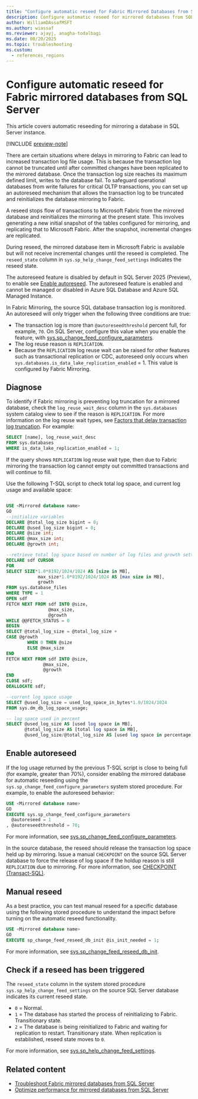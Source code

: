 ```yaml
---
title: "Configure automatic reseed for Fabric Mirrored Databases from SQL Server"
description: Configure automatic reseed for mirrored databases from SQL Server in Microsoft Fabric.
author: WilliamDAssafMSFT
ms.author: wiassaf
ms.reviewer: ajayj, anagha-todalbagi
ms.date: 08/20/2025
ms.topic: troubleshooting
ms.custom:
  - references_regions
---
```

# Configure automatic reseed for Fabric mirrored databases from SQL Server

This article covers automatic reseeding for mirroring a database in SQL Server instance.

[!INCLUDE [preview-note](../../includes/feature-preview-note.md)]

There are certain situations where delays in mirroring to Fabric can lead to increased transaction log file usage. This is because the transaction log cannot be truncated until after committed changes have been replicated to the mirrored database. Once the transaction log size reaches its maximum defined limit, writes to the database fail. To safeguard operational databases from write failures for critical OLTP transactions, you can set up an autoreseed mechanism that allows the transaction log to be truncated and reinitializes the database mirroring to Fabric.

A reseed stops flow of transactions to Microsoft Fabric from the mirrored database and reinitializes the mirroring at the present state. This involves generating a new initial snapshot of the tables configured for mirroring, and replicating that to Microsoft Fabric. After the snapshot, incremental changes are replicated. 

During reseed, the mirrored database item in Microsoft Fabric is available but will not receive incremental changes until the reseed is completed. The `reseed_state` column in `sys.sp_help_change_feed_settings` indicates the reseed state.

The autoreseed feature is disabled by default in SQL Server 2025 (Preview), to enable see [Enable autoreseed](#enable-autoreseed). The autoreseed feature is enabled and cannot be managed or disabled in Azure SQL Database and Azure SQL Managed Instance.

In Fabric Mirroring, the source SQL database transaction log is monitored. An autoreseed will only trigger when the following three conditions are true:

- The transaction log is more than `@autoreseedthreshold` percent full, for example, `70`. On SQL Server, configure this value when you enable the feature, with [sys.sp_change_feed_configure_parameters](/sql/relational-databases/system-stored-procedures/sp-change-feed-configure-parameters). 
- The log reuse reason is `REPLICATION`.
- Because the `REPLICATION` log reuse wait can be raised for other features such as transactional replication or CDC, autoreseed only occurs when `sys.databases.is_data_lake_replication_enabled` = 1. This value is configured by Fabric Mirroring.

## Diagnose

To identify if Fabric mirroring is preventing log truncation for a mirrored database, check the `log_reuse_wait_desc` column in the `sys.databases` system catalog view to see if the reason is `REPLICATION`. For more information on the log reuse wait types, see [Factors that delay transaction log truncation](/sql/relational-databases/logs/the-transaction-log-sql-server#FactorsThatDelayTruncation). For example:

```sql
SELECT [name], log_reuse_wait_desc 
FROM sys.databases 
WHERE is_data_lake_replication_enabled = 1;
```

If the query shows `REPLICATION` log reuse wait type, then due to Fabric mirroring the transaction log cannot empty out committed transactions and will continue to fill.

Use the following T-SQL script to check total log space, and current log usage and available space:

```sql

USE <Mirrored database name>
GO 
--initialize variables
DECLARE @total_log_size bigint = 0; 
DECLARE @used_log_size bigint = 0;
DECLARE @size int;
DECLARE @max_size int;
DECLARE @growth int;

--retrieve total log space based on number of log files and growth settings for the database
DECLARE sdf CURSOR
FOR
SELECT SIZE*1.0*8192/1024/1024 AS [size in MB],
            max_size*1.0*8192/1024/1024 AS [max size in MB],
            growth
FROM sys.database_files
WHERE TYPE = 1 
OPEN sdf 
FETCH NEXT FROM sdf INTO @size,
                @max_size,
                @growth 
WHILE @@FETCH_STATUS = 0 
BEGIN
SELECT @total_log_size = @total_log_size + 
CASE @growth
        WHEN 0 THEN @size
        ELSE @max_size
END 
FETCH NEXT FROM sdf INTO @size,
              @max_size,
              @growth 
END 
CLOSE sdf;
DEALLOCATE sdf;

--current log space usage
SELECT @used_log_size = used_log_space_in_bytes*1.0/1024/1024
FROM sys.dm_db_log_space_usage;

-- log space used in percent
SELECT @used_log_size AS [used log space in MB],
       @total_log_size AS [total log space in MB],
       @used_log_size/@total_log_size AS [used log space in percentage];
```

## Enable autoreseed

If the log usage returned by the previous T-SQL script is close to being full (for example, greater than 70%), consider enabling the mirrored database for automatic reseeding using the `sys.sp_change_feed_configure_parameters` system stored procedure. For example, to enable the autoreseed behavior: 

```sql
USE <Mirrored database name>
GO
EXECUTE sys.sp_change_feed_configure_parameters 
  @autoreseed = 1
, @autoreseedthreshold = 70; 
```

For more information, see [sys.sp_change_feed_configure_parameters](/sql/relational-databases/system-stored-procedures/sp-change-feed-configure-parameters?view=sql-server-ver17&preserve-view=true).

In the source database, the reseed should release the transaction log space held up by mirroring. Issue a manual `CHECKPOINT` on the source SQL Server database to force the release of log space if the holdup reason is still `REPLICATION` due to mirroring. For more information, see [CHECKPOINT (Transact-SQL)](/sql/t-sql/language-elements/checkpoint-transact-sql?view=sql-server-ver17&preserve-view=true).

## Manual reseed

As a best practice, you can test manual reseed for a specific database using the following stored procedure to understand the impact before turning on the automatic reseed functionality.

```sql
USE <Mirrored database name>
GO
EXECUTE sp_change_feed_reseed_db_init @is_init_needed = 1;
```

For more information, see [sys.sp_change_feed_reseed_db_init](/sql/relational-databases/system-stored-procedures/sp-change-feed-reseed-db-init?view=sql-server-ver17&preserve-view=true).

## Check if a reseed has been triggered

The `reseed_state` column in the system stored procedure `sys.sp_help_change_feed_settings` on the source SQL Server database indicates its current reseed state. 

- `0` = Normal.
- `1` = The database has started the process of reinitializing to Fabric. Transitionary state.
- `2` = The database is being reinitialized to Fabric and waiting for replication to restart. Transitionary state. When replication is established, reseed state moves to `0`.

For more information, see [sys.sp_help_change_feed_settings](/sql/relational-databases/system-stored-procedures/sp-help-change-feed-settings?view=sql-server-ver17&preserve-view=true).

## Related content

- [Troubleshoot Fabric mirrored databases from SQL Server](sql-server-troubleshoot.md)
- [Optimize performance for mirrored databases from SQL Server](sql-server-performance.md)
